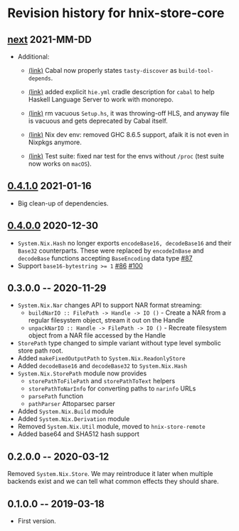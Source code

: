 # Revision history for hnix-store-core

## [next](https://github.com/haskell-nix/hnix-store/compare/0.4.1.0...master) 2021-MM-DD

* Additional:

  * [(link)](https://github.com/haskell-nix/hnix-store/commit/5d03ffc43cde9448df05e84838ece70cc83b1b6c) Cabal now properly states `tasty-discover` as `build-tool-depends`.

  * [(link)](https://github.com/haskell-nix/hnix-store/commit/b5ad38573d27e0732d0fadfebd98de1f753b4f07) added explicit `hie.yml` cradle description for `cabal` to help Haskell Language Server to work with monorepo.

  * [(link)](https://github.com/haskell-nix/hnix-store/commit/a5b7a614c0e0e11147a93b9a197c2a443afa3244) rm vacuous `Setup.hs`, it was throwing-off HLS, and anyway file is vacuous and gets deprecated by Cabal itself.

  * [(link)](https://github.com/haskell-nix/hnix-store/commit/cf04083aba98ad40d183d1e26251101816cc07ae) Nix dev env: removed GHC 8.6.5 support, afaik it is not even in Nixpkgs anymore.

  * [(link)](https://github.com/haskell-nix/hnix-store/commit/2a897ab581c0501587ce04da6d6e3a6f543b1d72) Test suite: fixed nar test for the envs without `/proc` (test suite now works on `macOS`).


## [0.4.1.0](https://github.com/haskell-nix/hnix-store/compare/0.4.0.0...0.4.1.0) 2021-01-16

* Big clean-up of dependencies.

## [0.4.0.0](https://github.com/haskell-nix/hnix-store/compare/0.3.0.0...0.4.0.0) 2020-12-30

* `System.Nix.Hash` no longer exports `encodeBase16, decodeBase16` and their `Base32` counterparts.
    These were replaced by `encodeInBase` and `decodeBase` functions
    accepting `BaseEncoding` data type [#87](https://github.com/haskell-nix/hnix-store/pull/87)
* Support `base16-bytestring >= 1` [#86](https://github.com/haskell-nix/hnix-store/pull/86) [#100](https://github.com/haskell-nix/hnix-store/pull/100)

## 0.3.0.0 -- 2020-11-29

* `System.Nix.Nar` changes API to support NAR format streaming:
  * `buildNarIO :: FilePath -> Handle -> IO ()` - Create a NAR from a regular filesystem object, stream it out on the Handle
  * `unpackNarIO :: Handle -> FilePath -> IO ()` - Recreate filesystem object from a NAR file accessed by the Handle
* `StorePath` type changed to simple variant without type level
symbolic store path root.
* Added `makeFixedOutputPath` to `System.Nix.ReadonlyStore`
* Added `decodeBase16` and `decodeBase32` to `System.Nix.Hash`
* `System.Nix.StorePath` module now provides
  * `storePathToFilePath` and `storePathToText` helpers
  * `storePathToNarInfo` for converting paths to `narinfo` URLs
  * `parsePath` function
  * `pathParser` Attoparsec parser
* Added `System.Nix.Build` module
* Added `System.Nix.Derivation` module
* Removed `System.Nix.Util` module, moved to `hnix-store-remote`
* Added base64 and SHA512 hash support

## 0.2.0.0 -- 2020-03-12

Removed `System.Nix.Store`. We may reintroduce it later when multiple backends
exist and we can tell what common effects they should share.

## 0.1.0.0  -- 2019-03-18

* First version.
